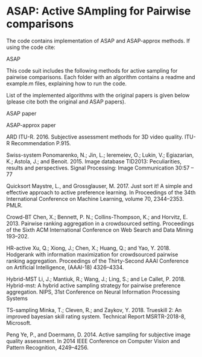 # ASAP: Active SAmpling for Pairwise comparisons

The code contains implementation of ASAP and ASAP-approx methods. If using 
the code cite:

ASAP

This code suit includes the following methods for active sampling for 
pairwise comparisons. Each folder with an algorithm contains a readme and 
example.m files, explaining how to run the code. 

List of the implemented algorithms with the original papers is given below 
(please cite both the original and ASAP papers).


ASAP
paper

ASAP-approx
paper

ARD
ITU-R. 2016. Subjective assessment methods for 3D video quality. ITU-R 
Recommendation P.915.

Swiss-system
Ponomarenko, N.; Jin, L.; Ieremeiev, O.; Lukin, V.; Egiazarian, K.; 
Astola, J.; and Benoit. 2015. Image database TID2013: Peculiarities,
results and perspectives. Signal Processing: Image Communication 30:57 – 77

Quicksort 
Maystre, L., and Grossglauser, M. 2017. Just sort it! A simple and 
effective approach to active preference learning. In Proceedings of the 
34th International Conference on Machine Learning, volume 70, 2344–2353. 
PMLR.

Crowd-BT
Chen, X.; Bennett, P. N.; Collins-Thompson, K.; and Horvitz, E. 2013. 
Pairwise ranking aggregation in a crowdsourced setting. Proceedings of the 
Sixth ACM International Conference on Web Search and Data Mining 193–202.

HR-active
Xu, Q.; Xiong, J.; Chen, X.; Huang, Q.; and Yao, Y. 2018. Hodgerank with 
information maximization for crowdsourced pairwise ranking aggregation. 
Proceedings of the Thirty-Second AAAI Conference on Artificial 
Intelligence, (AAAI-18) 4326–4334.

Hybrid-MST
Li, J.; Mantiuk, R.; Wang, J.; Ling, S.; and Le Callet, P. 2018. Hybrid-mst: 
A hybrid active sampling strategy for pairwise preference aggregation. 
NIPS, 31st Conference on Neural Information Processing Systems

TS-sampling
Minka, T.; Cleven, R.; and Zaykov, Y. 2018. Trueskill 2: An improved 
bayesian skill rating system. Technical Report MSRTR-2018-8, Microsoft.

Peng
Ye, P., and Doermann, D. 2014. Active sampling for subjective image quality 
assessment. In 2014 IEEE Conference on Computer Vision and Pattern 
Recognition, 4249–4256.







